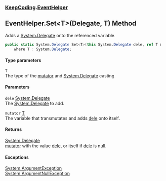 ### [KeepCoding](KeepCoding.md 'KeepCoding').[EventHelper](KeepCoding_EventHelper.md 'KeepCoding.EventHelper')
## EventHelper.Set&lt;T&gt;(Delegate, T) Method
Adds a [System.Delegate](https://docs.microsoft.com/en-us/dotnet/api/System.Delegate 'System.Delegate') onto the referenced variable.  
```csharp
public static System.Delegate Set<T>(this System.Delegate dele, ref T mutator)
    where T : System.Delegate;
```
#### Type parameters
<a name='KeepCoding_EventHelper_Set_T_(System_Delegate_T)_T'></a>
`T`  
The type of the [mutator](KeepCoding_EventHelper_Set_T_(System_Delegate_T).md#KeepCoding_EventHelper_Set_T_(System_Delegate_T)_mutator 'KeepCoding.EventHelper.Set&lt;T&gt;(System.Delegate, T).mutator') and [System.Delegate](https://docs.microsoft.com/en-us/dotnet/api/System.Delegate 'System.Delegate') casting.
  
#### Parameters
<a name='KeepCoding_EventHelper_Set_T_(System_Delegate_T)_dele'></a>
`dele` [System.Delegate](https://docs.microsoft.com/en-us/dotnet/api/System.Delegate 'System.Delegate')  
The [System.Delegate](https://docs.microsoft.com/en-us/dotnet/api/System.Delegate 'System.Delegate') to add.
  
<a name='KeepCoding_EventHelper_Set_T_(System_Delegate_T)_mutator'></a>
`mutator` [T](KeepCoding_EventHelper_Set_T_(System_Delegate_T).md#KeepCoding_EventHelper_Set_T_(System_Delegate_T)_T 'KeepCoding.EventHelper.Set&lt;T&gt;(System.Delegate, T).T')  
The variable that transmutates and adds [dele](KeepCoding_EventHelper_Set_T_(System_Delegate_T).md#KeepCoding_EventHelper_Set_T_(System_Delegate_T)_dele 'KeepCoding.EventHelper.Set&lt;T&gt;(System.Delegate, T).dele') onto itself.
  
#### Returns
[System.Delegate](https://docs.microsoft.com/en-us/dotnet/api/System.Delegate 'System.Delegate')  
[mutator](KeepCoding_EventHelper_Set_T_(System_Delegate_T).md#KeepCoding_EventHelper_Set_T_(System_Delegate_T)_mutator 'KeepCoding.EventHelper.Set&lt;T&gt;(System.Delegate, T).mutator') with the value [dele](KeepCoding_EventHelper_Set_T_(System_Delegate_T).md#KeepCoding_EventHelper_Set_T_(System_Delegate_T)_dele 'KeepCoding.EventHelper.Set&lt;T&gt;(System.Delegate, T).dele'), or itself if [dele](KeepCoding_EventHelper_Set_T_(System_Delegate_T).md#KeepCoding_EventHelper_Set_T_(System_Delegate_T)_dele 'KeepCoding.EventHelper.Set&lt;T&gt;(System.Delegate, T).dele') is null.
#### Exceptions
[System.ArgumentException](https://docs.microsoft.com/en-us/dotnet/api/System.ArgumentException 'System.ArgumentException')  
[System.ArgumentNullException](https://docs.microsoft.com/en-us/dotnet/api/System.ArgumentNullException 'System.ArgumentNullException')  
